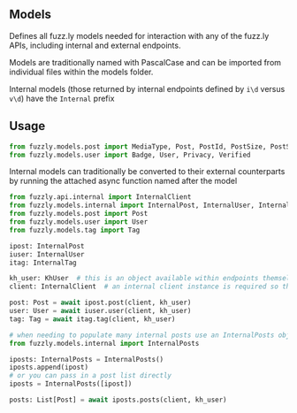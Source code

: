 ## Models
Defines all fuzz.ly models needed for interaction with any of the fuzz.ly APIs, including internal and external endpoints.

Models are traditionally named with PascalCase and can be imported from individual files within the models folder.

Internal models (those returned by internal endpoints defined by `i\d` versus `v\d`) have the `Internal` prefix

## Usage
```python
from fuzzly.models.post import MediaType, Post, PostId, PostSize, PostSort, Score, Privacy, Rating
from fuzzly.models.user import Badge, User, Privacy, Verified
```

Internal models can traditionally be converted to their external counterparts by running the attached async function named after the model
```python
from fuzzly.api.internal import InternalClient
from fuzzly.models.internal import InternalPost, InternalUser, InternalTag
from fuzzly.models.post import Post
from fuzzly.models.user import User
from fuzzly.models.tag import Tag

ipost: InternalPost
iuser: InternalUser
itag: InternalTag

kh_user: KhUser  # this is an object available within endpoints themselves and represents the user calling the endpoint
client: InternalClient  # an internal client instance is required so that auth can be passed to further internal api calls

post: Post = await ipost.post(client, kh_user)
user: User = await iuser.user(client, kh_user)
tag: Tag = await itag.tag(client, kh_user)

# when needing to populate many internal posts use an InternalPosts object
from fuzzly.models.internal import InternalPosts

iposts: InternalPosts = InternalPosts()
iposts.append(ipost)
# or you can pass in a post list directly
iposts = InternalPosts([ipost])

posts: List[Post] = await iposts.posts(client, kh_user)
```
